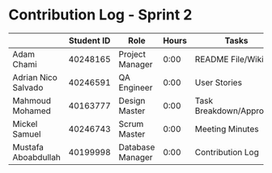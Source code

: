 # Contribution Log - Sprint 2

|              | Student ID | Role             | Hours | Tasks                 |
|--------------|------------|------------------|-------|-----------------------|
| Adam Chami   | 40248165   | Project Manager | 0:00  | README File/Wikis     |
| Adrian Nico Salvado | 40246591 | QA Engineer | 0:00  | User Stories          |
| Mahmoud Mohamed | 40163777 | Design Master  | 0:00  | Task Breakdown/Approach|
| Mickel Samuel | 40246743   | Scrum Master   | 0:00  | Meeting Minutes       |
| Mustafa Aboabdullah | 40199998 | Database Manager | 0:00  | Contribution Log  |
